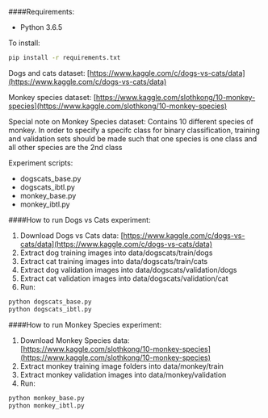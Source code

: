 ####Requirements:
* Python 3.6.5

To install:
```bash
pip install -r requirements.txt
```

Dogs and cats dataset: [https://www.kaggle.com/c/dogs-vs-cats/data](https://www.kaggle.com/c/dogs-vs-cats/data)

Monkey species dataset: [https://www.kaggle.com/slothkong/10-monkey-species](https://www.kaggle.com/slothkong/10-monkey-species)

Special note on Monkey Species dataset: Contains 10 different species of monkey. In order to specify a specifc class for binary classification, training and validation sets should be made such that one species is one class and all other species are the 2nd class

Experiment scripts:
* dogscats_base.py
* dogscats_ibtl.py
* monkey_base.py
* monkey_ibtl.py

####How to run Dogs vs Cats experiment:
1. Download Dogs vs Cats data: [https://www.kaggle.com/c/dogs-vs-cats/data](https://www.kaggle.com/c/dogs-vs-cats/data)
2. Extract dog training images into data/dogscats/train/dogs
3. Extract cat training images into data/dogscats/train/cats
4. Extract dog validation images into data/dogscats/validation/dogs
5. Extract cat validation images into data/dogscats/validation/cat
6. Run:
```bash
python dogscats_base.py
python dogscats_ibtl.py
```

####How to run Monkey Species experiment:
1. Download Monkey Species data: [https://www.kaggle.com/slothkong/10-monkey-species](https://www.kaggle.com/slothkong/10-monkey-species)
2. Extract monkey training image folders into data/monkey/train
3. Extract monkey validation images into data/monkey/validation
4. Run:
```bash
python monkey_base.py
python monkey_ibtl.py
```
